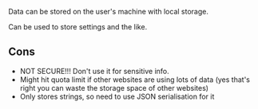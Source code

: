 Data can be stored on the user's machine with local storage.

Can be used to store settings and the like.

## Cons

- NOT SECURE!!! Don't use it for sensitive info.
- Might hit quota limit if other websites are using lots of data (yes that's right you can waste the storage space of other websites)
- Only stores strings, so need to use JSON serialisation for it